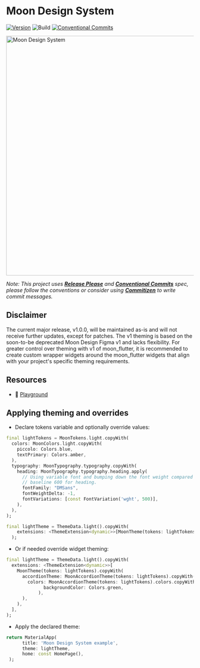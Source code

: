# Moon Design System

[![Version](https://img.shields.io/pub/v/moon_design.svg)](https://pub.dev/packages/moon_design) ![Build](https://github.com/coingaming/moon_flutter/actions/workflows/analyze_and_test.yml/badge.svg) [![Conventional Commits](https://img.shields.io/badge/Conventional%20Commits-1.0.0-%23FE5196?logo=conventionalcommits&logoColor=white)](https://conventionalcommits.org)

<img width="644" alt="Moon Design System" src="https://user-images.githubusercontent.com/232199/133601344-e63bd62f-dd0f-47a1-9d1e-b5cb065e5a90.png">

_Note: This project uses **[Release Please](https://github.com/googleapis/release-please)** and **[Conventional Commits](https://www.conventionalcommits.org/en/v1.0.0/)** spec, please follow the conventions or consider using **[Commitizen](https://github.com/commitizen/cz-cli)**
to write commit messages._

## Disclaimer

The current major release, v1.0.0, will be maintained as-is and will not receive further updates, except for patches. The v1 theming is based on the soon-to-be deprecated Moon Design Figma v1 and lacks flexibility. For greater control over theming with v1 of moon_flutter, it is recommended to create custom wrapper widgets around the moon_flutter widgets that align with your project's specific theming requirements.

## Resources

- 📱 [Playground](https://flutter.moon.io)

## Applying theming and overrides

- Declare tokens variable and optionally override values:

```dart
final lightTokens = MoonTokens.light.copyWith(
  colors: MoonColors.light.copyWith(
    piccolo: Colors.blue,
    textPrimary: Colors.amber,
  ),
  typography: MoonTypography.typography.copyWith(
    heading: MoonTypography.typography.heading.apply(
      // Using variable font and bumping down the font weight compared to the
      // baseline 600 for heading.
      fontFamily: "DMSans",
      fontWeightDelta: -1,
      fontVariations: [const FontVariation('wght', 500)],
    ),
  ),
);

final lightTheme = ThemeData.light().copyWith(
    extensions: <ThemeExtension<dynamic>>[MoonTheme(tokens: lightTokens)],
  );
```

- Or if needed override widget theming:

```dart
final lightTheme = ThemeData.light().copyWith(
  extensions: <ThemeExtension<dynamic>>[
    MoonTheme(tokens: lightTokens).copyWith(
      accordionTheme: MoonAccordionTheme(tokens: lightTokens).copyWith(
        colors: MoonAccordionTheme(tokens: lightTokens).colors.copyWith(
              backgroundColor: Colors.green,
            ),
      ),
    ),
  ],
);
```

- Apply the declared theme:

```dart
return MaterialApp(
      title: 'Moon Design System example',
      theme: lightTheme,
      home: const HomePage(),
 );
```
